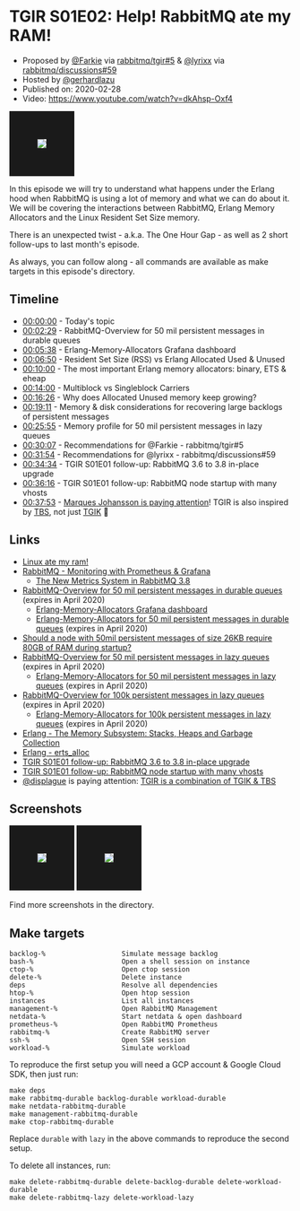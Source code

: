 # TGIR S01E02: Help! RabbitMQ ate my RAM!

* Proposed by [@Farkie](https://github.com/Farkie) via [rabbitmq/tgir#5](https://github.com/rabbitmq/tgir/issues/5) & [@lyrixx](https://github.com/lyrixx) via [rabbitmq/discussions#59](https://github.com/rabbitmq/discussions/issues/59)
* Hosted by [@gerhardlazu](https://twitter.com/gerhardlazu)
* Published on: 2020-02-28
* Video: https://www.youtube.com/watch?v=dkAhsp-Oxf4

<a href="https://www.youtube.com/watch?v=dkAhsp-Oxf4" target="_blank"><img src="video.png" border="50" /></a>

In this episode we will try to understand what happens under the Erlang hood when RabbitMQ is using a lot of memory and what we can do about it.
We will be covering the interactions between RabbitMQ, Erlang Memory Allocators and the Linux Resident Set Size memory.

There is an unexpected twist - a.k.a. The One Hour Gap - as well as 2 short follow-ups to last month's episode.

As always, you can follow along - all commands are available as make targets in this episode's directory.



## Timeline

- [00:00:00](https://www.youtube.com/watch?v=dkAhsp-Oxf4&t=0s) - Today's topic
- [00:02:29](https://www.youtube.com/watch?v=dkAhsp-Oxf4&t=149s) - RabbitMQ-Overview for 50 mil persistent messages in durable queues
- [00:05:38](https://www.youtube.com/watch?v=dkAhsp-Oxf4&t=338s) - Erlang-Memory-Allocators Grafana dashboard
- [00:06:50](https://www.youtube.com/watch?v=dkAhsp-Oxf4&t=410s) - Resident Set Size (RSS) vs Erlang Allocated Used & Unused
- [00:10:00](https://www.youtube.com/watch?v=dkAhsp-Oxf4&t=600s) - The most important Erlang memory allocators: binary, ETS & eheap
- [00:14:00](https://www.youtube.com/watch?v=dkAhsp-Oxf4&t=840s) - Multiblock vs Singleblock Carriers
- [00:16:26](https://www.youtube.com/watch?v=dkAhsp-Oxf4&t=986s) - Why does Allocated Unused memory keep growing?
- [00:19:11](https://www.youtube.com/watch?v=dkAhsp-Oxf4&t=1151s) - Memory & disk considerations for recovering large backlogs of persistent messages
- [00:25:55](https://www.youtube.com/watch?v=dkAhsp-Oxf4&t=1555s) - Memory profile for 50 mil persistent messages in lazy queues
- [00:30:07](https://www.youtube.com/watch?v=dkAhsp-Oxf4&t=1807s) - Recommendations for @Farkie - rabbitmq/tgir#5
- [00:31:54](https://www.youtube.com/watch?v=dkAhsp-Oxf4&t=1914s) - Recommendations for @lyrixx - rabbitmq/discussions#59
- [00:34:34](https://www.youtube.com/watch?v=dkAhsp-Oxf4&t=2074s) - TGIR S01E01 follow-up: RabbitMQ 3.6 to 3.8 in-place upgrade
- [00:36:16](https://www.youtube.com/watch?v=dkAhsp-Oxf4&t=2176s) - TGIR S01E01 follow-up: RabbitMQ node startup with many vhosts
- [00:37:53](https://www.youtube.com/watch?v=dkAhsp-Oxf4&t=2273s) - [Marques Johansson is paying attention](https://twitter.com/gerhardlazu/status/1223289151086350338)! TGIR is also inspired by [TBS](https://www.youtube.com/channel/UC19FgzMBMqBro361HbE46Fw), not just [TGIK](https://www.youtube.com/playlist?list=PL7bmigfV0EqQzxcNpmcdTJ9eFRPBe-iZa) 🙌



## Links

- [Linux ate my ram!](https://www.linuxatemyram.com/)
- [RabbitMQ - Monitoring with Prometheus & Grafana](https://www.rabbitmq.com/prometheus.html)
  - [The New Metrics System in RabbitMQ 3.8](https://github.com/rabbitmq/tgir/tree/S01E02/s01/e00)
- [RabbitMQ-Overview for 50 mil persistent messages in durable queues](http://w20.gerhard.io:3000/dashboard/snapshot/OXM7DEODM4pWz4rUNTwB5gXof9ejlHBo) (expires in April 2020)
  - [Erlang-Memory-Allocators Grafana dashboard](https://grafana.com/grafana/dashboards/11350)
  - [Erlang-Memory-Allocators for 50 mil persistent messages in durable queues](http://w20.gerhard.io:3000/dashboard/snapshot/fg89oxOfxUD85BVFM4v6co7rfaMcpDYr) (expires in April 2020)
- [Should a node with 50mil persistent messages of size 26KB require 80GB of RAM during startup?](https://github.com/rabbitmq/rabbitmq-server/issues/2254)
- [RabbitMQ-Overview for 50 mil persistent messages in lazy queues](http://w20.gerhard.io:3000/dashboard/snapshot/KQcMkRoMgy7h9JevMSbSfwFMBkueQDAc) (expires in April 2020)
  - [Erlang-Memory-Allocators for 50 mil persistent messages in lazy queues](http://w20.gerhard.io:3000/dashboard/snapshot/rFwhDiv5mCBAAS6sh5na8ZdOtFw2b420) (expires in April 2020)
- [RabbitMQ-Overview for 100k persistent messages in lazy queues](http://w20.gerhard.io:3000/dashboard/snapshot/PlVavo1iLeC9oYYFb0ZSgY54SQhm0I3m) (expires in April 2020)
  - [Erlang-Memory-Allocators for 100k persistent messages in lazy queues](http://w20.gerhard.io:3000/dashboard/snapshot/ZT5DWpjyGlbdsGHWLeo3bVaXiXE8RJHP) (expires in April 2020)
- [Erlang - The Memory Subsystem: Stacks, Heaps and Garbage Collection](https://github.com/happi/theBeamBook/blob/master/chapters/memory.asciidoc)
- [Erlang - erts_alloc](http://erlang.org/doc/man/erts_alloc.html)
- [TGIR S01E01 follow-up: RabbitMQ 3.6 to 3.8 in-place upgrade](https://groups.google.com/d/msg/rabbitmq-users/DnFmA54_LJk/NjjCZ2Q3AwAJ)
- [TGIR S01E01 follow-up: RabbitMQ node startup with many vhosts](https://groups.google.com/d/msg/rabbitmq-users/DnFmA54_LJk/zdewyb_HAwAJ)
- [@displague](https://github.com/displague) is paying attention: [TGIR is a combination of TGIK & TBS](https://twitter.com/gerhardlazu/status/1223289151086350338)



## Screenshots

<img src="RabbitMQ-Overview-50mil-messages-durable-q.png" border="50" />
<img src="Erlang-Memory-Allocators-50mil-messages-durable-q.png" border="50" />

Find more screenshots in the directory.



## Make targets

```
backlog-%                   Simulate message backlog
bash-%                      Open a shell session on instance
ctop-%                      Open ctop session
delete-%                    Delete instance
deps                        Resolve all dependencies
htop-%                      Open htop session
instances                   List all instances
management-%                Open RabbitMQ Management
netdata-%                   Start netdata & open dashboard
prometheus-%                Open RabbitMQ Prometheus
rabbitmq-%                  Create RabbitMQ server
ssh-%                       Open SSH session
workload-%                  Simulate workload
```

To reproduce the first setup you will need a GCP account & Google Cloud SDK, then just run:

```
make deps
make rabbitmq-durable backlog-durable workload-durable
make netdata-rabbitmq-durable
make management-rabbitmq-durable
make ctop-rabbitmq-durable
```

Replace `durable` with `lazy` in the above commands to reproduce the second setup.

To delete all instances, run:

```
make delete-rabbitmq-durable delete-backlog-durable delete-workload-durable
make delete-rabbitmq-lazy delete-workload-lazy
```

